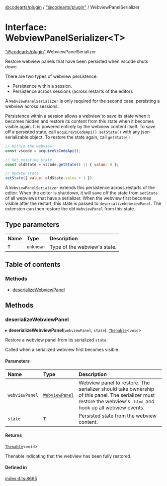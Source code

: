[@codearts/plugin](../README.md) / ["@codearts/plugin"](../modules/_codearts_plugin_.md) / WebviewPanelSerializer

# Interface: WebviewPanelSerializer<T\>

["@codearts/plugin"](../modules/_codearts_plugin_.md).WebviewPanelSerializer

Restore webview panels that have been persisted when vscode shuts down.

There are two types of webview persistence:

- Persistence within a session.
- Persistence across sessions (across restarts of the editor).

A `WebviewPanelSerializer` is only required for the second case: persisting a webview across sessions.

Persistence within a session allows a webview to save its state when it becomes hidden
and restore its content from this state when it becomes visible again. It is powered entirely
by the webview content itself. To save off a persisted state, call `acquireVsCodeApi().setState()` with
any json serializable object. To restore the state again, call `getState()`

```js
// Within the webview
const vscode = acquireVsCodeApi();

// Get existing state
const oldState = vscode.getState() || { value: 0 };

// Update state
setState({ value: oldState.value + 1 })
```

A `WebviewPanelSerializer` extends this persistence across restarts of the editor. When the editor is shutdown,
it will save off the state from `setState` of all webviews that have a serializer. When the
webview first becomes visible after the restart, this state is passed to `deserializeWebviewPanel`.
The extension can then restore the old `WebviewPanel` from this state.

## Type parameters

| Name | Type | Description |
| :------ | :------ | :------ |
| `T` | `unknown` | Type of the webview's state. |

## Table of contents

### Methods

- [deserializeWebviewPanel](codearts_plugin_.WebviewPanelSerializer.md#deserializewebviewpanel)

## Methods

### deserializeWebviewPanel

▸ **deserializeWebviewPanel**(`webviewPanel`, `state`): [`Thenable`](Thenable.md)<`void`\>

Restore a webview panel from its serialized `state`.

Called when a serialized webview first becomes visible.

#### Parameters

| Name | Type | Description |
| :------ | :------ | :------ |
| `webviewPanel` | [`WebviewPanel`](codearts_plugin_.WebviewPanel.md) | Webview panel to restore. The serializer should take ownership of this panel. The serializer must restore the webview's `.html` and hook up all webview events. |
| `state` | `T` | Persisted state from the webview content. |

#### Returns

[`Thenable`](Thenable.md)<`void`\>

Thenable indicating that the webview has been fully restored.

#### Defined in

[index.d.ts:8665](https://github.com/xyz-fish/cloudide-plugin-api/blob/9927cd6/index.d.ts#L8665)
